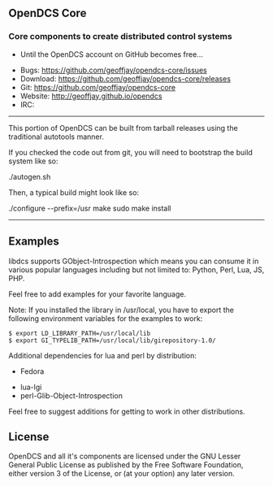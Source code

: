 ## OpenDCS Core

### Core components to create distributed control systems

* Until the OpenDCS account on GitHub becomes free...

 - Bugs: https://github.com/geoffjay/opendcs-core/issues
 - Download: https://github.com/geoffjay/opendcs-core/releases
 - Git: https://github.com/geoffjay/opendcs-core
 - Website: http://geoffjay.github.io/opendcs
 - IRC: <TBD>

---

This portion of OpenDCS can be built from tarball releases using the traditional
autotools manner.

If you checked the code out from git, you will need to bootstrap the build
system like so:

  ./autogen.sh

Then, a typical build might look like so:

  ./configure --prefix=/usr
  make
  sudo make install

---

Examples
--------

libdcs supports GObject-Introspection which means you can consume it in various
popular languages including but not limited to: Python, Perl, Lua, JS, PHP.

Feel free to add examples for your favorite language.

Note: If you installed the library in /usr/local, you have to export the following
environment variables for the examples to work:

```
$ export LD_LIBRARY_PATH=/usr/local/lib
$ export GI_TYPELIB_PATH=/usr/local/lib/girepository-1.0/
```

Additional dependencies for lua and perl by distribution:

* Fedora

 - lua-lgi
 - perl-Glib-Object-Introspection

Feel free to suggest additions for getting to work in other distributions.

License
-------

OpenDCS and all it's components are licensed under the GNU Lesser General Public
License as published by the Free Software Foundation, either version 3 of the
License, or (at your option) any later version.
